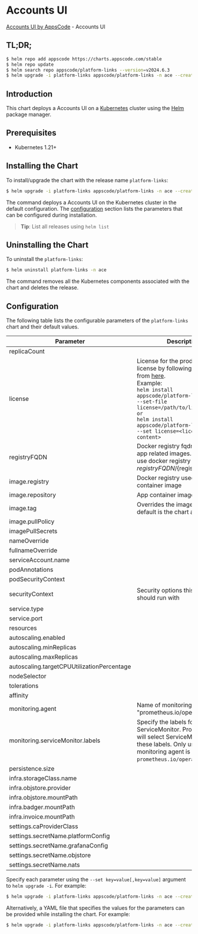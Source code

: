 # Accounts UI

[Accounts UI by AppsCode](https://github.com/bytebuilders) - Accounts UI

## TL;DR;

```bash
$ helm repo add appscode https://charts.appscode.com/stable
$ helm repo update
$ helm search repo appscode/platform-links --version=v2024.6.3
$ helm upgrade -i platform-links appscode/platform-links -n ace --create-namespace --version=v2024.6.3
```

## Introduction

This chart deploys a Accounts UI on a [Kubernetes](http://kubernetes.io) cluster using the [Helm](https://helm.sh) package manager.

## Prerequisites

- Kubernetes 1.21+

## Installing the Chart

To install/upgrade the chart with the release name `platform-links`:

```bash
$ helm upgrade -i platform-links appscode/platform-links -n ace --create-namespace --version=v2024.6.3
```

The command deploys a Accounts UI on the Kubernetes cluster in the default configuration. The [configuration](#configuration) section lists the parameters that can be configured during installation.

> **Tip**: List all releases using `helm list`

## Uninstalling the Chart

To uninstall the `platform-links`:

```bash
$ helm uninstall platform-links -n ace
```

The command removes all the Kubernetes components associated with the chart and deletes the release.

## Configuration

The following table lists the configurable parameters of the `platform-links` chart and their default values.

|                 Parameter                  |                                                                                                                                                           Description                                                                                                                                                            |                                                                                            Default                                                                                             |
|--------------------------------------------|----------------------------------------------------------------------------------------------------------------------------------------------------------------------------------------------------------------------------------------------------------------------------------------------------------------------------------|------------------------------------------------------------------------------------------------------------------------------------------------------------------------------------------------|
| replicaCount                               |                                                                                                                                                                                                                                                                                                                                  | <code>1</code>                                                                                                                                                                                 |
| license                                    | License for the product. Get a license by following the steps from [here](https://license-issuer.appscode.com/). <br> Example: <br> `helm install appscode/platform-links \` <br> `--set-file license=/path/to/license/file` <br> `or` <br> `helm install appscode/platform-links \` <br> `--set license=<license file content>` | <code>""</code>                                                                                                                                                                                |
| registryFQDN                               | Docker registry fqdn used to pull app related images. Set this to use docker registry hosted at ${registryFQDN}/${registry}/${image}                                                                                                                                                                                             | <code>ghcr.io</code>                                                                                                                                                                           |
| image.registry                             | Docker registry used to pull app container image                                                                                                                                                                                                                                                                                 | <code>appscode</code>                                                                                                                                                                          |
| image.repository                           | App container image                                                                                                                                                                                                                                                                                                              | <code>b3</code>                                                                                                                                                                                |
| image.tag                                  | Overrides the image tag whose default is the chart appVersion.                                                                                                                                                                                                                                                                   | <code>""</code>                                                                                                                                                                                |
| image.pullPolicy                           |                                                                                                                                                                                                                                                                                                                                  | <code>Always</code>                                                                                                                                                                            |
| imagePullSecrets                           |                                                                                                                                                                                                                                                                                                                                  | <code>[]</code>                                                                                                                                                                                |
| nameOverride                               |                                                                                                                                                                                                                                                                                                                                  | <code>""</code>                                                                                                                                                                                |
| fullnameOverride                           |                                                                                                                                                                                                                                                                                                                                  | <code>""</code>                                                                                                                                                                                |
| serviceAccount.name                        |                                                                                                                                                                                                                                                                                                                                  | <code>""</code>                                                                                                                                                                                |
| podAnnotations                             |                                                                                                                                                                                                                                                                                                                                  | <code>{}</code>                                                                                                                                                                                |
| podSecurityContext                         |                                                                                                                                                                                                                                                                                                                                  | <code>{}</code>                                                                                                                                                                                |
| securityContext                            | Security options this container should run with                                                                                                                                                                                                                                                                                  | <code>{"allowPrivilegeEscalation":false,"capabilities":{"drop":["ALL"]},"readOnlyRootFilesystem":true,"runAsNonRoot":true,"runAsUser":65534,"seccompProfile":{"type":"RuntimeDefault"}}</code> |
| service.type                               |                                                                                                                                                                                                                                                                                                                                  | <code>ClusterIP</code>                                                                                                                                                                         |
| service.port                               |                                                                                                                                                                                                                                                                                                                                  | <code>80</code>                                                                                                                                                                                |
| resources                                  |                                                                                                                                                                                                                                                                                                                                  | <code>{}</code>                                                                                                                                                                                |
| autoscaling.enabled                        |                                                                                                                                                                                                                                                                                                                                  | <code>false</code>                                                                                                                                                                             |
| autoscaling.minReplicas                    |                                                                                                                                                                                                                                                                                                                                  | <code>1</code>                                                                                                                                                                                 |
| autoscaling.maxReplicas                    |                                                                                                                                                                                                                                                                                                                                  | <code>100</code>                                                                                                                                                                               |
| autoscaling.targetCPUUtilizationPercentage |                                                                                                                                                                                                                                                                                                                                  | <code>80</code>                                                                                                                                                                                |
| nodeSelector                               |                                                                                                                                                                                                                                                                                                                                  | <code>{}</code>                                                                                                                                                                                |
| tolerations                                |                                                                                                                                                                                                                                                                                                                                  | <code>[]</code>                                                                                                                                                                                |
| affinity                                   |                                                                                                                                                                                                                                                                                                                                  | <code>{}</code>                                                                                                                                                                                |
| monitoring.agent                           | Name of monitoring agent (eg "prometheus.io/operator")                                                                                                                                                                                                                                                                           | <code>""</code>                                                                                                                                                                                |
| monitoring.serviceMonitor.labels           | Specify the labels for ServiceMonitor. Prometheus crd will select ServiceMonitor using these labels. Only usable when monitoring agent is `prometheus.io/operator`.                                                                                                                                                              | <code>{}</code>                                                                                                                                                                                |
| persistence.size                           |                                                                                                                                                                                                                                                                                                                                  | <code>10Gi</code>                                                                                                                                                                              |
| infra.storageClass.name                    |                                                                                                                                                                                                                                                                                                                                  | <code>"standard"</code>                                                                                                                                                                        |
| infra.objstore.provider                    |                                                                                                                                                                                                                                                                                                                                  | <code>""</code>                                                                                                                                                                                |
| infra.objstore.mountPath                   |                                                                                                                                                                                                                                                                                                                                  | <code>""</code>                                                                                                                                                                                |
| infra.badger.mountPath                     |                                                                                                                                                                                                                                                                                                                                  | <code>/badger</code>                                                                                                                                                                           |
| infra.invoice.mountPath                    |                                                                                                                                                                                                                                                                                                                                  | <code>/billing</code>                                                                                                                                                                          |
| settings.caProviderClass                   |                                                                                                                                                                                                                                                                                                                                  | <code>""</code>                                                                                                                                                                                |
| settings.secretName.platformConfig         |                                                                                                                                                                                                                                                                                                                                  | <code>""</code>                                                                                                                                                                                |
| settings.secretName.grafanaConfig          |                                                                                                                                                                                                                                                                                                                                  | <code>""</code>                                                                                                                                                                                |
| settings.secretName.objstore               |                                                                                                                                                                                                                                                                                                                                  | <code>""</code>                                                                                                                                                                                |
| settings.secretName.nats                   |                                                                                                                                                                                                                                                                                                                                  | <code>""</code>                                                                                                                                                                                |


Specify each parameter using the `--set key=value[,key=value]` argument to `helm upgrade -i`. For example:

```bash
$ helm upgrade -i platform-links appscode/platform-links -n ace --create-namespace --version=v2024.6.3 --set replicaCount=1
```

Alternatively, a YAML file that specifies the values for the parameters can be provided while
installing the chart. For example:

```bash
$ helm upgrade -i platform-links appscode/platform-links -n ace --create-namespace --version=v2024.6.3 --values values.yaml
```
